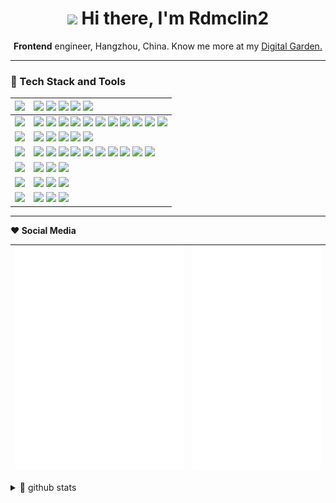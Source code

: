 

<h1 align="center"><img src="https://media.giphy.com/media/M90mJvfWfd5mbUuULX/giphy.gif" width="50px" style="max-width: 100%;"> Hi there, I'm Rdmclin2</h1>

<p align="center"> <strong>Frontend</strong> engineer, Hangzhou, China. Know me more at my <a href="https://www.yuque.com/jianxu" target="_blank"> Digital Garden.</a></p>

---

### 💫 Tech Stack and Tools

| ![][h-design]   | ![][design-sketch] ![][design-figma] ![][design-blender]  ![][design-stable-diffusion] ![][design-live2d]                                                                                 |
| :-------------- | :---------------------------------------------------------------------------------------------------------------------------------------------------------------------------------------------------------------------------------------------- |
| ![][h-frontend] | ![][frontend-react] ![][frontend-nextjs] ![][frontend-zustand] ![][frontend-react-spring] ![][frontend-antd] ![][frontend-styled] ![][frontend-umi] ![][frontend-dumi] ![][frontend-electron] ![][frontend-three] ![][frontend-react-three]     | 
| ![][h-backend]  | ![][backend-node]  ![][backend-sqlite] ![][backend-mongodb] ![][backend-nginx] ![][backend-egg]                                                    |
| ![][h-devops]   |  ![][ops-docker] ![][ops-github-action] ![][ops-semantic-release] ![][ops-gitmoji]  ![][ops-vercel] ![][ops-prettier] ![][ops-eslint] ![][ops-stylelint] ![][ops-commitlint] ![][ops-changelog]  |
| ![][h-ide]      | ![][ide-webstorm] ![][ide-vscode] ![][ide-sublime]                                                                                                                                      |
| ![][h-os]       | ![][os-mac] ![][os-win] ![][os-ubuntu]                                                                                                                                                    |
| ![][h-shell]    | ![][shell-iterm] ![][shell-terminal] ![][shell-oh-my-posh]                                                                                                                                                                      |


---

<b>❤️ Social Media</b>

| ![](/assets/left.svg) | ![](/assets/right.svg)|
| --- | --- |

<details>
  <summary>👀 github stats</summary>

  <b></b>

![Rdmclin2's github stats](https://github-readme-stats.vercel.app/api?username=rdmclin2&show_icons=true&theme=dracula) 

![Top Langs](https://github-readme-stats.vercel.app/api/top-langs/?username=rdmclin2&layout=compact&theme=dracula)
 
</details>


<!-- SHIELD GROUP -->

[backend-egg]: https://img.shields.io/badge/-Egg-000?style=flat-square&logoColor=white
[backend-mongodb]: https://img.shields.io/badge/-MongoDB-000?style=flat-square&logoColor=white&logo=mongodb
[backend-nginx]: https://img.shields.io/badge/-Nginx-000?style=flat-square&logoColor=white&logo=nginx
[backend-node]: https://img.shields.io/badge/-Node.js-000?style=flat-square&logoColor=white&logo=node.js
[backend-sqlite]: https://img.shields.io/badge/-SQLite-000?style=flat-square&logoColor=white&logo=sqlite
[design-blender]: https://img.shields.io/badge/-Blender-000?style=flat-square&logoColor=white&logo=blender
[design-figma]: https://img.shields.io/badge/-Figma-000?style=flat-square&logoColor=white&logo=figma
[design-live2d]: https://img.shields.io/badge/-Live2D-000?style=flat-square
[design-sketch]: https://img.shields.io/badge/-Sketch-000?style=flat-square&logoColor=white&logo=sketch
[design-stable-diffusion]: https://img.shields.io/badge/-🤗_Stable_Diffusion-000?style=flat-square&logoColor=white
[frontend-antd]: https://img.shields.io/badge/-Ant_Design-000?style=flat-square&logoColor=white&logo=ant-design
[frontend-dumi]: https://img.shields.io/badge/-DUMI-000?style=flat-square
[frontend-electron]: https://img.shields.io/badge/-Electron-000?style=flat-square&logoColor=white&logo=electron
[frontend-nextjs]: https://img.shields.io/badge/-Next.js-black?logo=nextdotjs&style=flat-square
[frontend-react]: https://img.shields.io/badge/-React-000?style=flat-square&logoColor=white&logo=react
[frontend-react-spring]: https://img.shields.io/badge/-✌️_React_Spring-000?style=flat-square
[frontend-react-three]: https://img.shields.io/badge/-🇨🇭_React_Three-000?style=flat-square
[frontend-styled]: https://img.shields.io/badge/-Styled_Components-000?style=flat-square&logo=styled-components&logoColor=white
[frontend-three]: https://img.shields.io/badge/-Three.js-000?style=flat-square&logoColor=white&logo=threedotjs
[frontend-umi]: https://img.shields.io/badge/-UMI-000?style=flat-square&logo=umami
[frontend-zustand]: https://img.shields.io/badge/-🐻_Zustand-000?style=flat-square
[h-backend]: https://img.shields.io/badge/-BACKEND-000?style=flat-square
[h-design]: https://img.shields.io/badge/-DESIGN-000?style=flat-square
[h-devops]: https://img.shields.io/badge/-DEVOPS-000?style=flat-square
[h-frontend]: https://img.shields.io/badge/-FRONTEND-000?style=flat-square
[h-ide]: https://img.shields.io/badge/-IDE-000?style=flat-square
[h-os]: https://img.shields.io/badge/-OS-000?style=flat-square
[h-other]: https://img.shields.io/badge/-OTHER-000?style=flat-square
[h-shell]: https://img.shields.io/badge/-SHELL-000?style=flat-square
[ide-sublime]: https://img.shields.io/badge/-Sublime-000?style=flat-square&logoColor=white&logo=sublimetext
[ide-vscode]: https://img.shields.io/badge/-VS_Code-000?style=flat-square&logoColor=white&logo=visualstudiocode
[ide-webstorm]: https://img.shields.io/badge/-Webstorm-000?style=flat-square&logoColor=white&logo=webstorm
[ops-changelog]: https://img.shields.io/badge/-Conventional_Changelog-000?style=flat-square&logoColor=white&logo=conventionalcommits
[ops-commitlint]: https://img.shields.io/badge/-Commitlint-000?style=flat-square&logoColor=white&logo=commitlint
[ops-docker]: https://img.shields.io/badge/-Docker-000?style=flat-square&logoColor=white&logo=docker
[ops-eslint]: https://img.shields.io/badge/-ESlint-000?style=flat-square&logoColor=white&logo=eslint
[ops-github-action]: https://img.shields.io/badge/-GitHub_Actions-000?style=flat-square&logoColor=white&logo=github
[ops-gitmoji]: https://img.shields.io/badge/-😉_Gitmoji_Commit_Workflow-000?style=flat-square
[ops-prettier]: https://img.shields.io/badge/-Prettier-000?style=flat-square&logoColor=white&logo=prettier
[ops-semantic-release]: https://img.shields.io/badge/-Semantic_Release-000?style=flat-square&logoColor=white&logo=semanticrelease
[ops-stylelint]: https://img.shields.io/badge/-Stylelint-000?style=flat-square&logoColor=white&logo=stylelint
[ops-vercel]: https://img.shields.io/badge/-Vercel-000?style=flat-square&logoColor=white&logo=vercel
[os-mac]: https://img.shields.io/badge/-MacOS-000?style=flat-square&logoColor=white&logo=apple
[os-ubuntu]: https://img.shields.io/badge/-Ubuntu-000?style=flat-square&logoColor=white&logo=ubuntu
[os-win]: https://img.shields.io/badge/-Win11-000?style=flat-square&logoColor=white&logo=windows11
[shell-iterm]: https://img.shields.io/badge/-iTerm-000?style=flat-square&logoColor=white&logo=iterm2
[shell-oh-my-posh]: https://img.shields.io/badge/-Oh_My_Posh-000?style=flat-square&logoColor=white
[shell-terminal]: https://img.shields.io/badge/-Windows_Terminal-000?style=flat-square&logoColor=white&logo=windowsterminal
